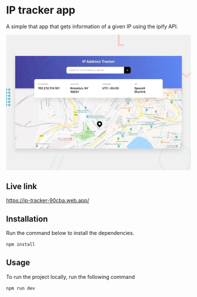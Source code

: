 # IP tracker app

A simple that app that gets information of a given IP using the ipify API.

![Image preview](assets/design/desktop-preview.jpg)

## Live link

https://ip-tracker-90cba.web.app/

## Installation

Run the command below to install the dependencies.

```bash
npm install
```

## Usage

To run the project locally, run the following command

```bash
npm run dev
```
